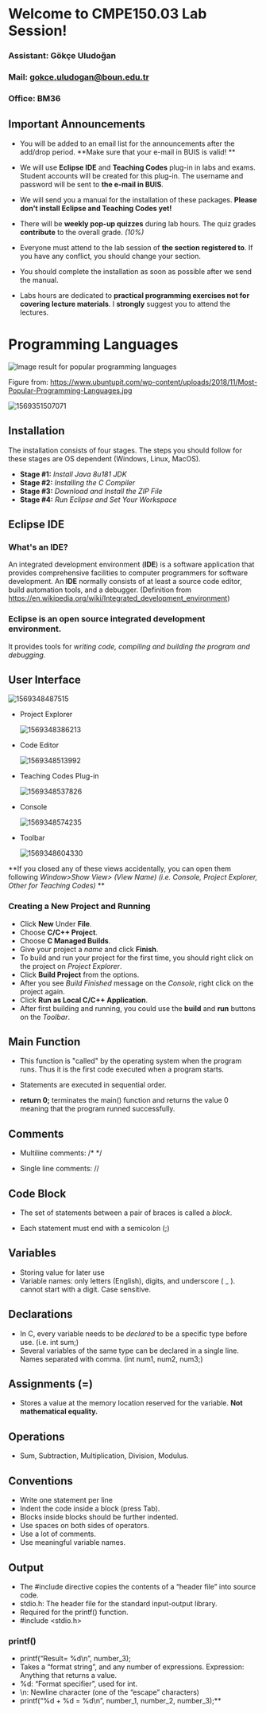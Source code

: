 # Welcome to CMPE150.03 Lab Session!



### Assistant: Gökçe Uludoğan

### Mail:		   gokce.uludogan@boun.edu.tr

### Office:	    BM36



## Important Announcements

* You will be added to an email list for the announcements after the add/drop period. **Make sure that your e-mail in BUIS is valid! **

* We will use **Eclipse IDE** and **Teaching Codes** plug-in in labs and exams.  Student accounts will be created for this plug-in. The username and password will be sent to **the e-mail in BUIS**.

* We will send you a manual for the installation of  these packages. **Please don't install Eclipse and Teaching Codes yet!**

* There will be **weekly pop-up quizzes** during lab hours.  The quiz grades **contribute** to the overall grade.  *(10%)*

* Everyone must attend to the lab session of **the section registered to**.  If you have any conflict, you should change your section. 

* You should complete the installation as soon as possible after we send the manual. 

* Labs hours are dedicated to **practical programming exercises not for covering lecture materials**. I **strongly** suggest you to attend the lectures. 

  

# Programming Languages

![Image result for popular programming languages](https://www.ubuntupit.com/wp-content/uploads/2018/11/Most-Popular-Programming-Languages.jpg)

Figure from: https://www.ubuntupit.com/wp-content/uploads/2018/11/Most-Popular-Programming-Languages.jpg

![1569351507071](figures\1569351507071.png)



 

## Installation

The installation consists of four stages. The steps you should follow for these stages are OS dependent (Windows, Linux, MacOS). 

* **Stage #1:** *Install Java 8u181 JDK*
* **Stage #2:** *Installing the C Compiler*
* **Stage #3:** *Download and Install the ZIP File*
* **Stage #4:** *Run Eclipse and Set Your Workspace*



## Eclipse IDE

### What's an IDE? 

An integrated development environment (**IDE**) is a software application that provides comprehensive facilities to computer programmers for software development. An **IDE** normally consists of at least a source code editor, build automation tools, and a debugger. (Definition from https://en.wikipedia.org/wiki/Integrated_development_environment)

### Eclipse is an open source integrated development environment. 

It provides tools for *writing code, compiling and building the program and debugging.*



## User Interface 

![1569348487515](figures\1569348487515.png)





* Project Explorer

  ![1569348386213](figures\1569348386213.png)

  

  

  

* Code Editor

  ![1569348513992](figures\1569348513992.png)

  

  

* Teaching Codes Plug-in

  ![1569348537826](figures\1569348537826.png)

  

  

* Console

  ![1569348574235](figures\1569348574235.png)

  

  

* Toolbar

  ![1569348604330](figures\1569348604330.png)

  
  
  

 **If you closed any of these views accidentally, you can open them following *Window>Show View> (View Name) (i.e. Console, Project Explorer, Other for Teaching Codes)* **



### Creating a New Project and Running

* Click **New** Under **File**.
* Choose **C/C++ Project**. 
* Choose **C Managed Builds**. 
* Give your project a *name* and click **Finish**. 
* To build and run your project for the first time, you should right click on the project on *Project Explorer*. 
* Click **Build Project** from the options.
* After you see *Build Finished* message on the *Console*, right click on the project again. 
* Click **Run as Local C/C++ Application**.  
* After first building and running, you could use the **build** and **run** buttons on the *Toolbar*. 

## Main Function 

* This function is "called" by the operating system when the program runs. Thus it is the first code executed when a program starts. 
* Statements are executed in sequential order.

* **return 0;**  terminates the main() function and returns the value 0 meaning that the program runned successfully.

## Comments

* Multiline comments: /* */

* Single line comments:  //

## Code Block 

* The set of statements between a pair of braces is called a *block*.

* Each statement must end with a semicolon (;)

## Variables

* Storing value for later use
* Variable names: only letters (English), digits, and underscore ( _ ). cannot start with a digit. Case sensitive.

## Declarations

* In C, every variable needs to be *declared* to be a specific type before use. (i.e. int sum;)
* Several variables of the same type can be declared in a single line. Names separated with comma. (int num1, num2, num3;)

## Assignments (=)

* Stores a value at the memory location reserved for the variable. **Not mathematical equality.**

## Operations 

* Sum, Subtraction, Multiplication, Division, Modulus. 

## Conventions

* Write one statement per line
* Indent the code inside a block (press Tab).
* Blocks inside blocks should be further indented.
* Use spaces on both sides of operators.
* Use a lot of comments.
* Use meaningful variable names.

## Output

* The #include directive copies the contents of a “header file” into source code.
* stdio.h: The header file for the standard input-output library.
* Required for the printf() function.
* #include <stdio.h>

### printf() 

* printf(“Result= %d\n”, number_3);
* Takes a “format string”, and any number of expressions. Expression: Anything that returns a value.
* %d: “Format specifier”, used for int.
* \n: Newline character (one of the “escape” characters)
* printf(“%d + %d = %d\n”, number_1, number_2, number_3);**





 











